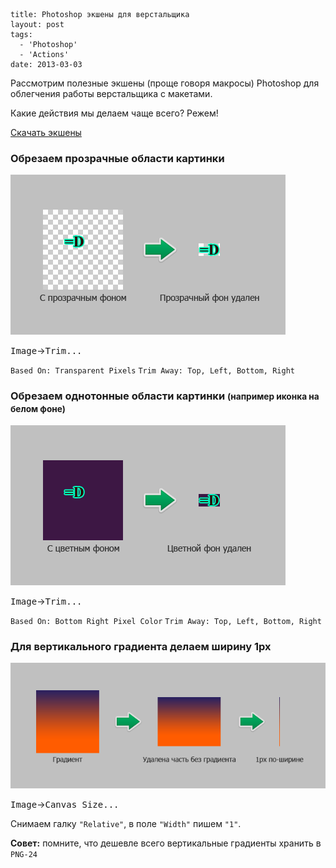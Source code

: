 ```
title: Photoshop экшены для верстальщика
layout: post
tags:
  - 'Photoshop'
  - 'Actions'
date: 2013-03-03
```

Рассмотрим полезные экшены (проще говоря макросы) Photoshop для облегчения работы верстальщика с макетами.

Какие действия мы делаем чаще всего? Режем!

[Скачать экшены](http://yadi.sk/d/Zf1e4V5y30B_x)



### Обрезаем прозрачные области картинки

![Подготовка картинки с прозрачным фоном](/images/photoshop-actions/photoshop-actions__action-1.png)

<kbd>Image</kbd>→<kbd>Trim...</kbd>

`Based On: Transparent Pixels`
`Trim Away: Top, Left, Bottom, Right`



### Обрезаем однотонные области картинки <small>(например иконка на белом фоне)</small>

![Подготовка картинки с цветным фоном](/images/photoshop-actions/photoshop-actions__action-2.png)

<kbd>Image</kbd>→<kbd>Trim...</kbd>

`Based On: Bottom Right Pixel Color`
`Trim Away: Top, Left, Bottom, Right`



### Для вертикального градиента делаем ширину 1px

![Подготовка градиента](/images/photoshop-actions/photoshop-actions__action-3.png)

<kbd>Image</kbd>→<kbd>Canvas Size...</kbd>

Снимаем галку `"Relative"`, в поле `"Width"` пишем `"1"`.

<p class="special">
<strong>Совет:</strong> помните, что дешевле всего вертикальные градиенты хранить в <code>PNG-24</code>
</p>
